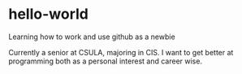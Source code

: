 # hello-world
Learning how to work and use github as a newbie 

Currently a senior at CSULA, majoring in CIS. I want to get better at programming both as a personal interest and career wise. 
